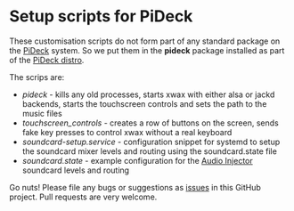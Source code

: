 # Setup scripts for PiDeck

These customisation scripts do not form part of any standard package on the [PiDeck](http://pideck.com) system. 
So we put them in the __pideck__ package installed as part of the [PiDeck distro](https://github.com/pideck/pideck-distro).

The scrips are:

* _pideck_ - kills any old processes, starts xwax with either alsa or jackd backends, starts the touchscreen controls and sets the path to the music files
* _touchscreen_controls_ - creates a row of buttons on the screen, sends fake key presses to control xwax without a real keyboard
* _soundcard-setup.service_ - configuration snippet for systemd to setup the soundcard mixer levels and routing using the soundcard.state file
* _soundcard.state_ - example configuration for the [Audio Injector](http://www.audioinjector.net/#!/rpi-hat) soundcard levels and routing

Go nuts! Please file any bugs or suggestions as [issues](https://github.com/pideck/pideck/issues) in this GitHub project. Pull requests are very welcome.
